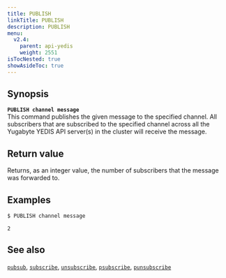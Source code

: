 ```yaml
---
title: PUBLISH
linkTitle: PUBLISH
description: PUBLISH
menu:
  v2.4:
    parent: api-yedis
    weight: 2551
isTocNested: true
showAsideToc: true
---
```


## Synopsis

<b>`PUBLISH channel message`</b><br>
This command publishes the given message to the specified channel. All subscribers that are subscribed to the specified channel
across all the Yugabyte YEDIS API server(s) in the cluster will receive the message.

## Return value

Returns, as an integer value, the number of subscribers that the message was forwarded to.

## Examples

```sh
$ PUBLISH channel message
```

```
2
```

## See also

[`pubsub`](../pubsub/), 
[`subscribe`](../subscribe/), 
[`unsubscribe`](../unsubscribe/), 
[`psubscribe`](../psubscribe/), 
[`punsubscribe`](../punsubscribe/)
